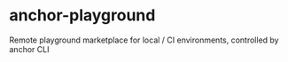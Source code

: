 # anchor-playground
Remote playground marketplace for local / CI environments, controlled by anchor CLI
